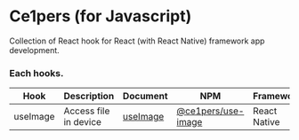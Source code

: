 # Ce1pers (for Javascript)

Collection of React hook for React (with React Native) framework app development.

### Each hooks.

| Hook     | Description           | Document                                                                  | NPM                                                                    | Framework    |
| -------- | --------------------- | ------------------------------------------------------------------------- | ---------------------------------------------------------------------- | ------------ |
| useImage | Access file in device | [useImage](https://github.com/code1iners/ce1pers-js/tree/master/useImage) | [@ce1pers/use-image](https://www.npmjs.com/package/@ce1pers/use-image) | React Native |
